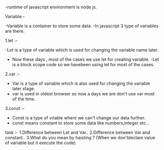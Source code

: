





-runtime of javascript environment is node js.

Variable:-

-Variable is a container to store some data.
-In javascript 3 type of variables are there.

1.let :-

 -Let is a type of variable which is used for changing the variable name later.
 - Now these days , most of the cases we use let for creating variable.
 -Let is a block scope code so we havebeen using let for most of the cases.

2.var :-

 - Var is a type of variable which is also used for changing the variable  later stage.
 - var is used in oldest browser so now a days we are don't use var most of the time.
 
3.const :-

 - Const is a type of vriable where we can't  change our data further.
 - const means constant to store some data like numbers,integer etc...

 task :-
 1.Difference between Let and Var..
 2.Difference between  Var and constant..
 3.What do you mean by haisting ? (When we don'tdeclare value of variable but it execute the code)


